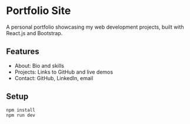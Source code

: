 # Portfolio Site
A personal portfolio showcasing my web development projects, built with React.js and Bootstrap.

## Features
- About: Bio and skills
- Projects: Links to GitHub and live demos
- Contact: GitHub, LinkedIn, email

## Setup
```bash
npm install
npm run dev